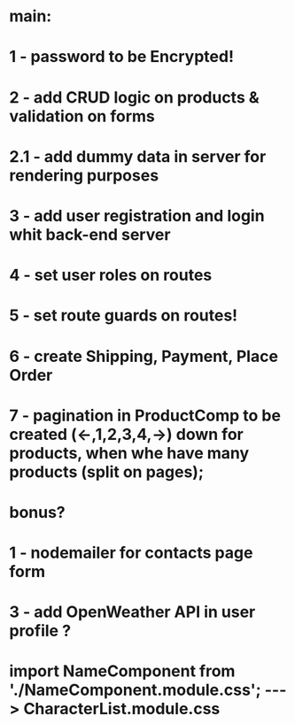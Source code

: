 # main:

# 1 - password to be Encrypted!

# 2 - add CRUD logic on products & validation on forms
# 2.1 - add dummy data in server for rendering purposes
# 3 - add user registration and login whit back-end server
# 4 - set user roles on routes
# 5 - set route guards on routes!

# 6 - create Shipping, Payment, Place Order 
# 7 - pagination in ProductComp to be created (<-,1,2,3,4,->) down for products, when whe have many products (split on pages);


# bonus?
# 1 - nodemailer for contacts page form 
# 3 - add OpenWeather API in user profile ?

# import NameComponent from './NameComponent.module.css';   --->  CharacterList.module.css